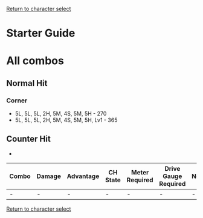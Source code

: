 [Return to character select](./index.md)  

# Starter Guide



# All combos

## Normal Hit

### Corner

- 5L, 5L, 5L, 2H, 5M, 4S, 5M, 5H - 270
- 5L, 5L, 5L, 2H, 5M, 4S, 5M, 5H, Lv1 - 365

## Counter Hit

- 


| Combo | Damage | Advantage | CH State | Meter Required | Drive Gauge Required | Notes |
| ----- | ------ | --------- | -------- | -------------- | -------------------- | ----- |
| -     | -      | -         | -        | -              | -                    | -     |


[Return to character select](./index.md)  
